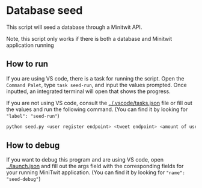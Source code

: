 # Database seed
This script will seed a database through a Minitwit API.

Note, this script only works if there is both a database and Minitwit application running

## How to run
If you are using VS code, there is a task for running the script. Open the `Command Palet`, type `task seed-run`, and input the values prompted. Once inputted, an integrated terminal will open that shows the progress.

If you are not using VS code, consult the [../.vscode/tasks.json](../.vscode/tasks.json) file or fill out the values and run the following command. (You can find it by looking for `"label": "seed-run"`)

```bash
python seed.py <user register endpoint> <tweet endpoint> <amount of users> <tweet per user>
```

## How to debug
If you want to debug this program and are using VS code, open [../launch.json](../.vscode/launch.json) and fill out the args field with the corresponding fields for your running MiniTwit application. (You can find it by looking for `"name": "seed-debug"`)
